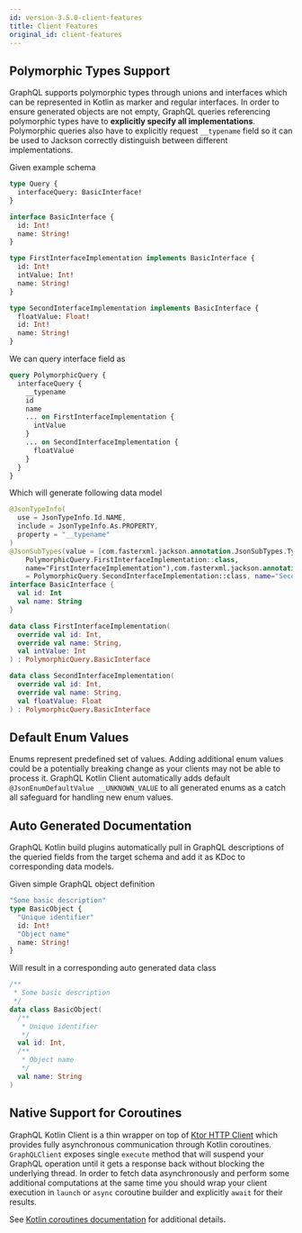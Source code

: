```yaml
---
id: version-3.5.0-client-features
title: Client Features
original_id: client-features
---
```


## Polymorphic Types Support

GraphQL supports polymorphic types through unions and interfaces which can be represented in Kotlin as marker and
regular interfaces. In order to ensure generated objects are not empty, GraphQL queries referencing polymorphic types
have to **explicitly specify all implementations**. Polymorphic queries also have to explicitly request `__typename`
field so it can be used to Jackson correctly distinguish between different implementations.

Given example schema

```graphql
type Query {
  interfaceQuery: BasicInterface!
}

interface BasicInterface {
  id: Int!
  name: String!
}

type FirstInterfaceImplementation implements BasicInterface {
  id: Int!
  intValue: Int!
  name: String!
}

type SecondInterfaceImplementation implements BasicInterface {
  floatValue: Float!
  id: Int!
  name: String!
}
```

We can query interface field as

```graphql
query PolymorphicQuery {
  interfaceQuery {
    __typename
    id
    name
    ... on FirstInterfaceImplementation {
      intValue
    }
    ... on SecondInterfaceImplementation {
      floatValue
    }
  }
}
```

Which will generate following data model

```kotlin
@JsonTypeInfo(
  use = JsonTypeInfo.Id.NAME,
  include = JsonTypeInfo.As.PROPERTY,
  property = "__typename"
)
@JsonSubTypes(value = [com.fasterxml.jackson.annotation.JsonSubTypes.Type(value =
    PolymorphicQuery.FirstInterfaceImplementation::class,
    name="FirstInterfaceImplementation"),com.fasterxml.jackson.annotation.JsonSubTypes.Type(value
    = PolymorphicQuery.SecondInterfaceImplementation::class, name="SecondInterfaceImplementation")])
interface BasicInterface {
  val id: Int
  val name: String
}

data class FirstInterfaceImplementation(
  override val id: Int,
  override val name: String,
  val intValue: Int
) : PolymorphicQuery.BasicInterface

data class SecondInterfaceImplementation(
  override val id: Int,
  override val name: String,
  val floatValue: Float
) : PolymorphicQuery.BasicInterface
```

## Default Enum Values

Enums represent predefined set of values. Adding additional enum values could be a potentially breaking change as your
clients may not be able to process it. GraphQL Kotlin Client automatically adds default `@JsonEnumDefaultValue __UNKNOWN_VALUE`
to all generated enums as a catch all safeguard for handling new enum values.

## Auto Generated Documentation

GraphQL Kotlin build plugins automatically pull in GraphQL descriptions of the queried fields from the target schema and
add it as KDoc to corresponding data models.

Given simple GraphQL object definition

```graphql
"Some basic description"
type BasicObject {
  "Unique identifier"
  id: Int!
  "Object name"
  name: String!
}
```

Will result in a corresponding auto generated data class

```kotlin
/**
 * Some basic description
 */
data class BasicObject(
  /**
   * Unique identifier
   */
  val id: Int,
  /**
   * Object name
   */
  val name: String
)
```

## Native Support for Coroutines

GraphQL Kotlin Client is a thin wrapper on top of [Ktor HTTP Client](https://ktor.io/clients/index.html) which provides
fully asynchronous communication through Kotlin coroutines. `GraphQLClient` exposes single `execute` method that will
suspend your GraphQL operation until it gets a response back without blocking the underlying thread. In order to fetch
data asynchronously and perform some additional computations at the same time you should wrap your client execution in
`launch` or `async` coroutine builder and explicitly `await` for their results.

See [Kotlin coroutines documentation](https://kotlinlang.org/docs/reference/coroutines-overview.html) for additional details.
